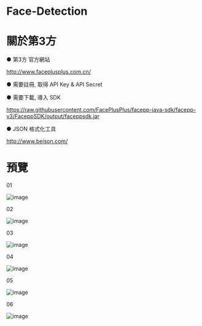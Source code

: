 # Face-Detection
  
# 關於第3方
● 第3方 官方網站

http://www.faceplusplus.com.cn/
  

● 需要註冊,  取得 API Key & API Secret
   

● 需要下載, 導入 SDK   

https://raw.githubusercontent.com/FacePlusPlus/facepp-java-sdk/facepp-v3/FaceppSDK/output/faceppsdk.jar
  
● JSON 格式化工具
  
http://www.bejson.com/
  
# 預覽
  
01
  
![image](http://i.imgur.com/cIaGOam.jpg)
  
02
  
![image](http://i.imgur.com/4HgRSUV.jpg)
  
03
  
![image](http://i.imgur.com/gua6g1O.jpg)
  
04
  
![image](http://i.imgur.com/yhRmN6g.jpg)
  
05
  
![image](http://i.imgur.com/4ZhHYMv.jpg)
  
06
  
![image](http://i.imgur.com/2m6XjeL.jpg)


